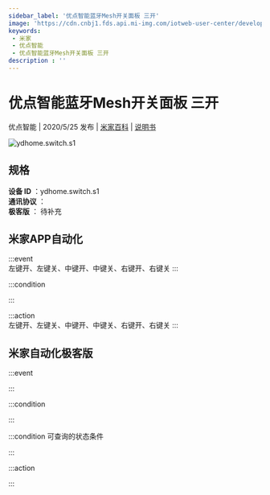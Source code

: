 ```yaml
---
sidebar_label: '优点智能蓝牙Mesh开关面板 三开'
image: 'https://cdn.cnbj1.fds.api.mi-img.com/iotweb-user-center/developer_16790476908893AkrVCju.png?GalaxyAccessKeyId=AKVGLQWBOVIRQ3XLEW&Expires=9223372036854775807&Signature=eECRpCkI7IBsIbMV5gYWBjU9bTY='
keywords: 
 - 米家
 - 优点智能
 - 优点智能蓝牙Mesh开关面板 三开
description : ''
---
```

# 优点智能蓝牙Mesh开关面板 三开

优点智能 | 2020/5/25 发布 | [米家百科](https://home.mi.com/webapp/content/baike/product/index.html?model=ydhome.switch.s1) | [说明书](https://home.mi.com/views/introduction.html?model=ydhome.switch.s1&region=cn)

![ydhome.switch.s1](https://cdn.cnbj1.fds.api.mi-img.com/iotweb-user-center/developer_16790476908893AkrVCju.png?GalaxyAccessKeyId=AKVGLQWBOVIRQ3XLEW&Expires=9223372036854775807&Signature=eECRpCkI7IBsIbMV5gYWBjU9bTY=)

## 规格  
> 
**设备 ID** ：ydhome.switch.s1  
**通讯协议** ：  
**极客版**  ： 待补充 


## 米家APP自动化  

:::event  
左键开、左键关、中键开、中键关、右键开、右键关
:::

:::condition  

:::

:::action   
左键开、左键关、中键开、中键关、右键开、右键关
:::

## 米家自动化极客版  

:::event  

:::

:::condition  

:::

:::condition 可查询的状态条件  

:::

:::action  

:::

        

